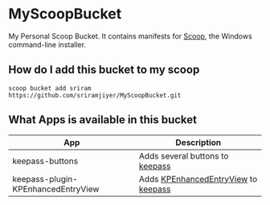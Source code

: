 # MyScoopBucket
My Personal Scoop Bucket. It contains manifests for [Scoop](https://scoop.sh), the Windows command-line installer.

## How do I add this bucket to my scoop

```
scoop bucket add sriram https://github.com/sriramjiyer/MyScoopBucket.git
```

## What Apps is available in this bucket

App|Description
---|---
keepass-buttons|Adds several buttons to [keepass](https://keepass.info)
keepass-plugin-KPEnhancedEntryView|Adds [KPEnhancedEntryView](https://sourceforge.net/projects/kpenhentryview/) to [keepass](https://keepass.info)
